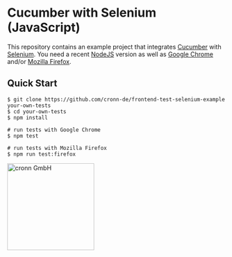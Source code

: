 # Cucumber with Selenium (JavaScript)

This repository contains an example project that integrates [Cucumber](https://cucumber.io/) with [Selenium](https://www.selenium.dev/). You need a recent [NodeJS](https://nodejs.org/) version as well as [Google Chrome](https://www.google.com/chrome/) and/or [Mozilla Firefox](https://www.mozilla.org/firefox/).

## Quick Start

```shell
$ git clone https://github.com/cronn-de/frontend-test-selenium-example your-own-tests
$ cd your-own-tests
$ npm install

# run tests with Google Chrome
$ npm test

# run tests with Mozilla Firefox
$ npm run test:firefox
```

[<img src="https://www.cronn.de/img/logo_name_rgb_1200x630.png" alt="cronn GmbH" width="200"/>](https://www.cronn.de/)
